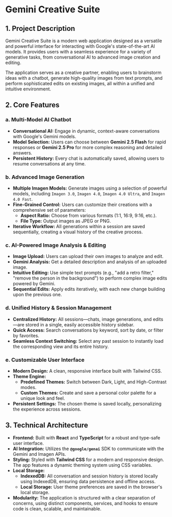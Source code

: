 # Gemini Creative Suite

## 1. Project Description

Gemini Creative Suite is a modern web application designed as a versatile and powerful interface for interacting with Google's state-of-the-art AI models. It provides users with a seamless experience for a variety of generative tasks, from conversational AI to advanced image creation and editing.

The application serves as a creative partner, enabling users to brainstorm ideas with a chatbot, generate high-quality images from text prompts, and perform sophisticated edits on existing images, all within a unified and intuitive environment.

## 2. Core Features

### a. Multi-Model AI Chatbot
- **Conversational AI:** Engage in dynamic, context-aware conversations with Google's Gemini models.
- **Model Selection:** Users can choose between **Gemini 2.5 Flash** for rapid responses or **Gemini 2.5 Pro** for more complex reasoning and detailed answers.
- **Persistent History:** Every chat is automatically saved, allowing users to resume conversations at any time.

### b. Advanced Image Generation
- **Multiple Imagen Models:** Generate images using a selection of powerful models, including `Imagen 3.0`, `Imagen 4.0`, `Imagen 4.0 Ultra`, and `Imagen 4.0 Fast`.
- **Fine-Grained Control:** Users can customize their creations with a comprehensive set of parameters:
    - **Aspect Ratio:** Choose from various formats (1:1, 16:9, 9:16, etc.).
    - **File Type:** Output images as JPEG or PNG.
- **Iterative Workflow:** All generations within a session are saved sequentially, creating a visual history of the creative process.

### c. AI-Powered Image Analysis & Editing
- **Image Upload:** Users can upload their own images to analyze and edit.
- **Gemini Analysis:** Get a detailed description and analysis of an uploaded image.
- **Intuitive Editing:** Use simple text prompts (e.g., "add a retro filter," "remove the person in the background") to perform complex image edits powered by Gemini.
- **Sequential Edits:** Apply edits iteratively, with each new change building upon the previous one.

### d. Unified History & Session Management
- **Centralized History:** All sessions—chats, image generations, and edits—are stored in a single, easily accessible history sidebar.
- **Quick Access:** Search conversations by keyword, sort by date, or filter by favorites.
- **Seamless Context Switching:** Select any past session to instantly load the corresponding view and its entire history.

### e. Customizable User Interface
- **Modern Design:** A clean, responsive interface built with Tailwind CSS.
- **Theme Engine:**
    - **Predefined Themes:** Switch between Dark, Light, and High-Contrast modes.
    - **Custom Themes:** Create and save a personal color palette for a unique look and feel.
- **Persistent Settings:** The chosen theme is saved locally, personalizing the experience across sessions.

## 3. Technical Architecture
- **Frontend:** Built with **React** and **TypeScript** for a robust and type-safe user interface.
- **AI Integration:** Utilizes the **`@google/genai`** SDK to communicate with the Gemini and Imagen APIs.
- **Styling:** Styled with **Tailwind CSS** for a modern and responsive design. The app features a dynamic theming system using CSS variables.
- **Local Storage:**
    - **IndexedDB:** All conversation and session history is stored locally using IndexedDB, ensuring data persistence and offline access.
    - **Local Storage:** User theme preferences are saved in the browser's local storage.
- **Modularity:** The application is structured with a clear separation of concerns, using distinct components, services, and hooks to ensure code is clean, scalable, and maintainable.